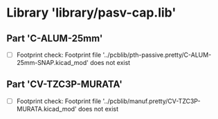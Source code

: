 # Library 'library/pasv-cap.lib'

## Part 'C-ALUM-25mm'
- [ ] Footprint check: Footprint file '../pcblib/pth-passive.pretty/C-ALUM-25mm-SNAP.kicad_mod' does not exist

## Part 'CV-TZC3P-MURATA'
- [ ] Footprint check: Footprint file '../pcblib/manuf.pretty/CV-TZC3P-MURATA.kicad_mod' does not exist

